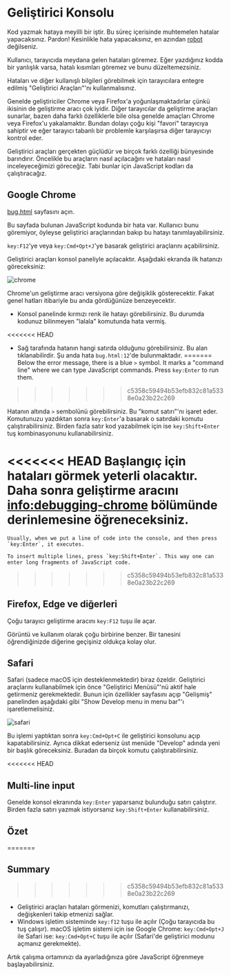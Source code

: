 # Geliştirici Konsolu

Kod yazmak hataya meyilli bir iştir. Bu süreç içerisinde muhtemelen hatalar yapacaksınız. Pardon! Kesinlikle hata yapacaksınız, en azından [robot](<https://tr.wikipedia.org/wiki/Bender_(Futurama)>) değilseniz.

Kullanıcı, tarayıcıda meydana gelen hataları göremez. Eğer yazdığınız kodda bir yanlışlık varsa, hatalı kısımları göremez ve bunu düzeltemezsiniz.

Hataları ve diğer kullanışlı bilgileri görebilmek için tarayıcılara entegre edilmiş "Geliştirici Araçları"'nı kullanmalısınız.

Genelde geliştiriciler Chrome veya Firefox'a yoğunlaşmaktadırlar çünkü ikisinin de geliştirme aracı çok iyidir. Diğer tarayıcılar da geliştirme araçları sunarlar, bazen daha farklı özelliklerle bile olsa genelde amaçları Chrome veya Firefox'u yakalamaktır.  Bundan dolayı çoğu kişi "favori" tarayıcıya sahiptir ve eğer tarayıcı tabanlı bir problemle karşılaşırsa diğer tarayıcıyı kontrol eder.

Geliştirici araçları gerçekten güçlüdür ve birçok farklı özelliği bünyesinde barındırır. Öncelikle bu araçların nasıl açılacağını ve hataları nasıl inceleyeceğimizi göreceğiz. Tabi bunlar için JavaScript kodları da çalıştıracağız.

## Google Chrome

[bug.html](bug.html) sayfasını açın.

Bu sayfada bulunan JavaScript kodunda bir hata var. Kullanıcı bunu göremiyor, öyleyse geliştirici araçlarından bakıp bu hatayı tanımlayabilirsiniz.

`key:F12`'ye veya `key:Cmd+Opt+J`'ye basarak geliştirici araçlarını açabilirsiniz.

Geliştirici araçları konsol paneliyle açılacaktır. Aşağıdaki ekranda ilk hatanızı göreceksiniz:

![chrome](chrome.png)

Chrome'un geliştirme aracı versiyona göre değişiklik gösterecektir. Fakat genel hatları itibariyle bu anda gördüğünüze benzeyecektir.

- Konsol panelinde kırmızı renk ile hatayı görebilirsiniz. Bu durumda kodunuz bilinmeyen "lalala" komutunda hata vermiş.

<<<<<<< HEAD
- Sağ tarafında hatanın hangi satırda olduğunu görebilirsiniz. Bu alan tıklanabilirdir. Şu anda hata `bug.html:12`'de bulunmaktadır.
=======
Below the error message, there is a blue `>` symbol. It marks a "command line" where we can type JavaScript commands. Press `key:Enter` to run them.
>>>>>>> c5358c59494b53efb832c81a5338e0a23b22c269

Hatanın altında `>` sembolünü görebilirsiniz. Bu "komut satırı"'nı işaret eder. Komutunuzu yazdıktan sonra `key:Enter`'a basarak o satırdaki komutu çalıştırabilirsiniz. Birden fazla satır kod yazabilmek için ise `key:Shift+Enter` tuş kombinasyonunu kullanabilirsiniz.

<<<<<<< HEAD
Başlangıç için hataları görmek yeterli olacaktır. Daha sonra geliştirme aracını <info:debugging-chrome> bölümünde derinlemesine öğreneceksiniz.
=======
```smart header="Multi-line input"
Usually, when we put a line of code into the console, and then press `key:Enter`, it executes.

To insert multiple lines, press `key:Shift+Enter`. This way one can enter long fragments of JavaScript code.
```
>>>>>>> c5358c59494b53efb832c81a5338e0a23b22c269

## Firefox, Edge ve diğerleri

Çoğu tarayıcı geliştirme aracını `key:F12` tuşu ile açar.

Görüntü ve kullanım olarak çoğu birbirine benzer. Bir tanesini öğrendiğinizde diğerine geçişiniz oldukça kolay olur.

## Safari

Safari (sadece macOS için desteklenmektedir) biraz özeldir. Geliştirici araçlarını kullanabilmek için önce "Geliştirici Menüsü"'nü aktif hale getirmeniz gerekmektedir. Bunun için özellikler sayfasını açıp "Gelişmiş" panelinden aşağıdaki gibi "Show Develop menu in menu bar"'ı işaretlemelisiniz.

![safari](safari.png)

Bu işlemi yaptıktan sonra `key:Cmd+Opt+C` ile geliştirici konsolunu açıp kapatabilirsiniz. Ayrıca dikkat ederseniz üst menüde "Develop" adında yeni bir başlık göreceksiniz. Buradan da birçok komutu çalıştırabilirsiniz.

<<<<<<< HEAD
## Multi-line input

Genelde konsol ekranında `key:Enter` yaparsanız bulunduğu satırı çalıştırır. Birden fazla satırı yazmak istiyorsanız `key:Shift+Enter` kullanabilirsiniz.

## Özet
=======
## Summary
>>>>>>> c5358c59494b53efb832c81a5338e0a23b22c269

- Geliştirici araçları hataları görmenizi, komutları çalıştırmanızı, değişkenleri takip etmenizi sağlar.
- Windows işletim sisteminde `key:f12` tuşu ile açılır (Çoğu tarayıcıda bu tuş çalışır). macOS işletim sistemi için ise Google Chrome: `key:Cmd+Opt+J`  ile Safari ise: `key:Cmd+Opt+C` tuşu ile açılır (Safari'de geliştirici modunu açmanız gerekmekte).

Artık çalışma ortamınızı da ayarladığınıza göre JavaScript öğrenmeye başlayabilirsiniz.
